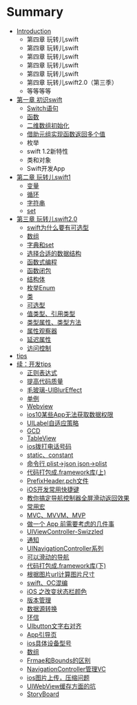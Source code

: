 # Summary

* [Introduction](README.md)
    * 第四章 玩转儿swift
    * 第四章 玩转儿swift
    * 第四章 玩转儿swift
    * 第四章 玩转儿swift
    * 第四章 玩转儿swift
    * 第四章 玩转儿swift2.0（第三季）
    * 等等等等
* [第一章 初识swift](chapter1.md)
    * [Switch语句](switch语句.md)
    * [函数](函数.md)
    * [二维数组初始化](二维数组初始化.md)
    * [借助元组实现函数返回多个值](借助元组实现函数返回多个值.md)
    * 枚举
    * swift 1.2新特性
    * 类和对象
    * Swift开发App
* [第二章 玩转儿swift1](第二章-玩转儿swift1.md)
    * [变量](变量.md)
    * [循环](循环.md)
    * [字符串](字符串.md)
    * [set](set.md)
* [第三章 玩转儿swift2.0](第三章-玩转儿swift.md)
    * [swift为什么要有可选型](swift.md)
    * [数组](数组.md)
    * [字典和set](字典和set.md)
    * [选择合适的数据结构](选择合适的数据结构.md)
    * [函数式编程](函数式编程.md)
    * [函数闭包](函数闭包.md)
    * [结构体](结构体.md)
    * [枚举Enum](枚举enum.md)
    * [类](类.md)
    * [可选型](可选型.md)
    * [值类型、引用类型](值类型、引用类型.md)
    * [类型属性、类型方法](类型属性、类型方法.md)
    * [属性观察器](属性观察器.md)
    * [延迟属性](延迟属性.md)
    * [访问控制](访问控制.md)
* [tips](tips.md)
* [续：开发tips](开发tips.md)
    * [正则表达式](正则表达式.md)
    * [提高代码质量](提高代码质量.md)
    * [毛玻璃-UIBlurEffect](毛玻璃-uiblureffect.md)
    * [单例](单例.md)
    * [Webview](webview.md)
    * [ios10某些App无法获取数据权限](ios.md)
    * [UILabel自适应策略](uilabel自适应策略.md)
    * [GCD](gcd.md)
    * [TableView](tableview.md)
    * [ios拨打电话号码](ios拨打电话号码.md)
    * [static、constant](static.md)
    * [命令行 plist-&gt;json json-&gt;plist](命令行-plist-json-json-plist.md)
    * [代码打包成.framework库\(上\)](代码打包成framework库.md)
    * [PrefixHeader.pch文件](prefixheaderpch文件.md)
    * [iOS开发常用快捷键](mac开发快捷键.md)
    * [教你搞定导航控制器全屏滑动返回效果](教你搞定导航控制器全屏滑动返回效果.md)
    * [常用宏](常用宏.md)
    * [MVC、MVVM、MVP](mvc、mvvm.md)
    * [做一个 App 前需要考虑的几件事](做一个-app-前需要考虑的几件事.md)
    * [UIViewController-Swizzled](uiviewcontroller-swizzled.md)
    * [通知](通知.md)
    * [UINavigationController系列](uinavigationcontroller系列.md)
    * [可以滑动的导航](可以滑动的导航.md)
    * [代码打包成.framework库\(下\)](代码打包成framework库下.md)
    * [根据图片url计算图片尺寸](根据图片url计算图片尺寸.md)
    * [swift、OC混编](swift.md)
    * [iOS 之改变状态栏颜色](ios-之改变状态栏颜色.md)
    * [版本管理](版本管理.md)
    * [数据源转换](数据源转换.md)
    * [环信](环信.md)
    * [UIbutton文字右对齐](uibutton文字右对齐.md)
    * [App引导页](app.md)
    * [ios具体设备型号](ios具体设备型号.md)
    * [数组](数组.md)
    * [Frmae和Bounds的区别](frmae和bounds的区别.md)
    * [NavigationController管理VC](navigationcontroller管理vi-e-w-c-o-n-t-ro-l-le-r.md)
    * [ios图片上传，压缩问题](ios图片上传，压缩问题.md)
    * [UIWebView缓存方面的坑](uiwebview缓存方面的坑.md)
    * [StoryBoard](storyboard.md)

